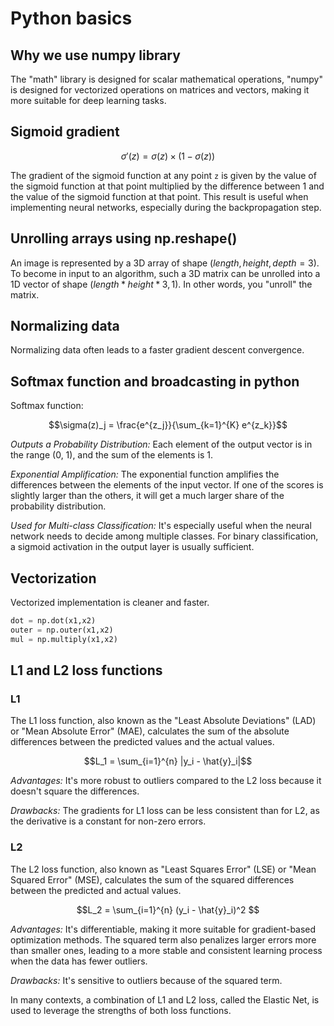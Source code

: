 # Python basics

## Why we use numpy library
The "math" library is designed for scalar mathematical operations, "numpy" is designed for vectorized operations on matrices and vectors, making it more suitable for deep learning tasks.

## Sigmoid gradient
```math
\sigma'(z) = \sigma(z) \times (1 - \sigma(z))
```
The gradient of the sigmoid function at any point `z` is given by the value of the sigmoid function at that point multiplied by the difference between 1 and the value of the sigmoid function at that point. This result is useful when implementing neural networks, especially during the backpropagation step.

## Unrolling arrays using np.reshape()
An image is represented by a 3D array of shape $(length, height, depth = 3)$. To become in input to an algorithm, such a 3D matrix can be unrolled into a 1D vector of shape $(length * height * 3, 1)$. In other words, you "unroll" the matrix.

## Normalizing data
Normalizing data often leads to a faster gradient descent convergence. 

## Softmax function and broadcasting in python
Softmax function:
```math
\sigma(z)_j = \frac{e^{z_j}}{\sum_{k=1}^{K} e^{z_k}}
```

*Outputs a Probability Distribution:* Each element of the output vector is in the range (0, 1), and the sum of the elements is 1.

*Exponential Amplification:* The exponential function amplifies the differences between the elements of the input vector. If one of the scores is slightly larger than the others, it will get a much larger share of the probability distribution.

*Used for Multi-class Classification:* It's especially useful when the neural network needs to decide among multiple classes. For binary classification, a sigmoid activation in the output layer is usually sufficient.

## Vectorization
Vectorized implementation is cleaner and faster.
```python
dot = np.dot(x1,x2)
outer = np.outer(x1,x2)
mul = np.multiply(x1,x2)

```

## L1 and L2 loss functions
### L1
The L1 loss function, also known as the "Least Absolute Deviations" (LAD) or "Mean Absolute Error" (MAE), calculates the sum of the absolute differences between the predicted values and the actual values. 
```math
L_1 = \sum_{i=1}^{n} |y_i - \hat{y}_i|
```

*Advantages:* It's more robust to outliers compared to the L2 loss because it doesn't square the differences.

*Drawbacks:* The gradients for L1 loss can be less consistent than for L2, as the derivative is a constant for non-zero errors.

### L2
The L2 loss function, also known as "Least Squares Error" (LSE) or "Mean Squared Error" (MSE), calculates the sum of the squared differences between the predicted and actual values.
```math
L_2 = \sum_{i=1}^{n} (y_i - \hat{y}_i)^2

```

*Advantages:* It's differentiable, making it more suitable for gradient-based optimization methods. The squared term also penalizes larger errors more than smaller ones, leading to a more stable and consistent learning process when the data has fewer outliers.

*Drawbacks:* It's sensitive to outliers because of the squared term.

In many contexts, a combination of L1 and L2 loss, called the Elastic Net, is used to leverage the strengths of both loss functions.
